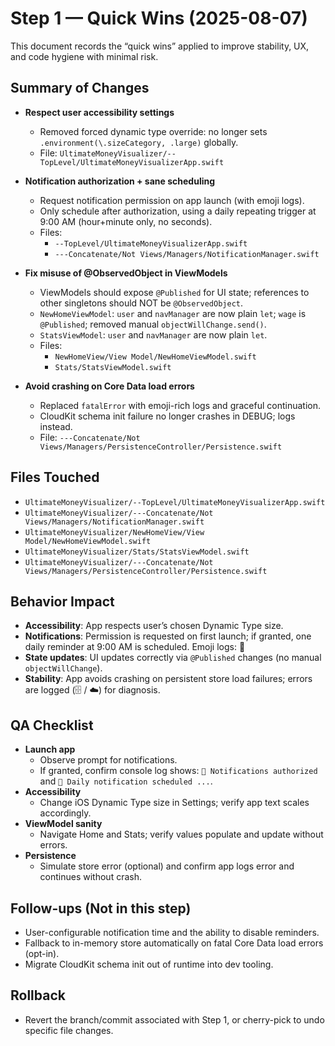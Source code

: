 # Step 1 — Quick Wins (2025-08-07)

This document records the “quick wins” applied to improve stability, UX, and code hygiene with minimal risk.

## Summary of Changes

- __Respect user accessibility settings__
  - Removed forced dynamic type override: no longer sets `.environment(\.sizeCategory, .large)` globally.
  - File: `UltimateMoneyVisualizer/--TopLevel/UltimateMoneyVisualizerApp.swift`

- __Notification authorization + sane scheduling__
  - Request notification permission on app launch (with emoji logs).
  - Only schedule after authorization, using a daily repeating trigger at 9:00 AM (hour+minute only, no seconds).
  - Files:
    - `--TopLevel/UltimateMoneyVisualizerApp.swift`
    - `---Concatenate/Not Views/Managers/NotificationManager.swift`

- __Fix misuse of @ObservedObject in ViewModels__
  - ViewModels should expose `@Published` for UI state; references to other singletons should NOT be `@ObservedObject`.
  - `NewHomeViewModel`: `user` and `navManager` are now plain `let`; `wage` is `@Published`; removed manual `objectWillChange.send()`.
  - `StatsViewModel`: `user` and `navManager` are now plain `let`.
  - Files:
    - `NewHomeView/View Model/NewHomeViewModel.swift`
    - `Stats/StatsViewModel.swift`

- __Avoid crashing on Core Data load errors__
  - Replaced `fatalError` with emoji-rich logs and graceful continuation.
  - CloudKit schema init failure no longer crashes in DEBUG; logs instead.
  - File: `---Concatenate/Not Views/Managers/PersistenceController/Persistence.swift`

## Files Touched

- `UltimateMoneyVisualizer/--TopLevel/UltimateMoneyVisualizerApp.swift`
- `UltimateMoneyVisualizer/---Concatenate/Not Views/Managers/NotificationManager.swift`
- `UltimateMoneyVisualizer/NewHomeView/View Model/NewHomeViewModel.swift`
- `UltimateMoneyVisualizer/Stats/StatsViewModel.swift`
- `UltimateMoneyVisualizer/---Concatenate/Not Views/Managers/PersistenceController/Persistence.swift`

## Behavior Impact

- __Accessibility__: App respects user’s chosen Dynamic Type size.
- __Notifications__: Permission is requested on first launch; if granted, one daily reminder at 9:00 AM is scheduled. Emoji logs: 🔔
- __State updates__: UI updates correctly via `@Published` changes (no manual `objectWillChange`).
- __Stability__: App avoids crashing on persistent store load failures; errors are logged (🗄️ / ☁️) for diagnosis.

## QA Checklist

- __Launch app__
  - Observe prompt for notifications.
  - If granted, confirm console log shows: `🔔 Notifications authorized` and `🔔 Daily notification scheduled ...`.
- __Accessibility__
  - Change iOS Dynamic Type size in Settings; verify app text scales accordingly.
- __ViewModel sanity__
  - Navigate Home and Stats; verify values populate and update without errors.
- __Persistence__
  - Simulate store error (optional) and confirm app logs error and continues without crash.

## Follow-ups (Not in this step)

- User-configurable notification time and the ability to disable reminders.
- Fallback to in-memory store automatically on fatal Core Data load errors (opt-in).
- Migrate CloudKit schema init out of runtime into dev tooling.

## Rollback

- Revert the branch/commit associated with Step 1, or cherry-pick to undo specific file changes.
